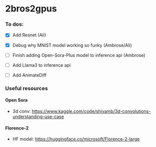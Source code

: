 # 2bros2gpus

### To dos:

- [x] Add Resnet (Ali)
- [x] Debug why MNIST model working so funky (Ambrose/Ali)
- [ ] Finish adding Open-Sora-Plus model to inference api (Ambrose)
- [ ] Add Llama3 to inference api
- [ ] Add AnimateDiff


### Useful resources

#### Open Sora
- 3d conv: https://www.kaggle.com/code/shivamb/3d-convolutions-understanding-use-case

#### Florence-2
- HF model: https://huggingface.co/microsoft/Florence-2-large